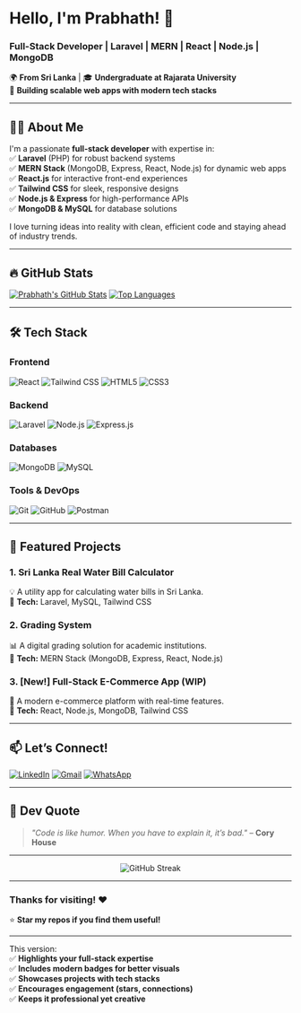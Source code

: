  # **Hello, I'm Prabhath! 👋**  
### **Full-Stack Developer | Laravel | MERN | React | Node.js | MongoDB**  

🌍 **From Sri Lanka** | 🎓 **Undergraduate at Rajarata University**  
🚀 **Building scalable web apps with modern tech stacks**  

---

## **👨‍💻 About Me**  
I'm a passionate **full-stack developer** with expertise in:  
✅ **Laravel** (PHP) for robust backend systems  
✅ **MERN Stack** (MongoDB, Express, React, Node.js) for dynamic web apps  
✅ **React.js** for interactive front-end experiences  
✅ **Tailwind CSS** for sleek, responsive designs  
✅ **Node.js & Express** for high-performance APIs  
✅ **MongoDB & MySQL** for database solutions  

I love turning ideas into reality with clean, efficient code and staying ahead of industry trends.  

---

## **🔥 GitHub Stats**  
[![Prabhath's GitHub Stats](https://github-readme-stats.vercel.app/api?username=mihirprabhath&show_icons=true&theme=radical&hide_border=true)](https://github.com/mihirprabhath)  [![Top Languages](https://github-readme-stats.vercel.app/api/top-langs/?username=mihirprabhath&layout=compact&theme=radical&hide_border=true)](https://github.com/mihirprabhath)  

---

## **🛠️ Tech Stack**  

### **Frontend**  
![React](https://img.shields.io/badge/React-61DAFB?style=for-the-badge&logo=react&logoColor=black)  ![Tailwind CSS](https://img.shields.io/badge/Tailwind_CSS-38B2AC?style=for-the-badge&logo=tailwind-css&logoColor=white)  ![HTML5](https://img.shields.io/badge/HTML5-E34F26?style=for-the-badge&logo=html5&logoColor=white)  ![CSS3](https://img.shields.io/badge/CSS3-1572B6?style=for-the-badge&logo=css3&logoColor=white)  

### **Backend**  
![Laravel](https://img.shields.io/badge/Laravel-FF2D20?style=for-the-badge&logo=laravel&logoColor=white)  ![Node.js](https://img.shields.io/badge/Node.js-339933?style=for-the-badge&logo=node.js&logoColor=white)  ![Express.js](https://img.shields.io/badge/Express.js-000000?style=for-the-badge&logo=express&logoColor=white)  

### **Databases**  
![MongoDB](https://img.shields.io/badge/MongoDB-47A248?style=for-the-badge&logo=mongodb&logoColor=white)  ![MySQL](https://img.shields.io/badge/MySQL-4479A1?style=for-the-badge&logo=mysql&logoColor=white)  

### **Tools & DevOps**  
![Git](https://img.shields.io/badge/Git-F05032?style=for-the-badge&logo=git&logoColor=white)  ![GitHub](https://img.shields.io/badge/GitHub-181717?style=for-the-badge&logo=github&logoColor=white)  ![Postman](https://img.shields.io/badge/Postman-FF6C37?style=for-the-badge&logo=postman&logoColor=white)  

---

## **🚀 Featured Projects**  

### **1. Sri Lanka Real Water Bill Calculator**  
💡 A utility app for calculating water bills in Sri Lanka.  
🔹 **Tech:** Laravel, MySQL, Tailwind CSS  

### **2. Grading System**  
📊 A digital grading solution for academic institutions.  
🔹 **Tech:** MERN Stack (MongoDB, Express, React, Node.js)  

### **3. [New!] Full-Stack E-Commerce App (WIP)**  
🛒 A modern e-commerce platform with real-time features.  
🔹 **Tech:** React, Node.js, MongoDB, Tailwind CSS  

---

## **📫 Let’s Connect!**  
[![LinkedIn](https://img.shields.io/badge/LinkedIn-0077B5?style=for-the-badge&logo=linkedin&logoColor=white)](https://www.linkedin.com/in/mihir-prabhath/)  [![Gmail](https://img.shields.io/badge/Gmail-D14836?style=for-the-badge&logo=gmail&logoColor=white)](mailto:mihirprabhath@gmail.com)  [![WhatsApp](https://img.shields.io/badge/WhatsApp-25D366?style=for-the-badge&logo=whatsapp&logoColor=white)](https://wa.me/94773592227)  

---

## **🎨 Dev Quote**  
> *"Code is like humor. When you have to explain it, it’s bad."* – **Cory House**  

---

<p align="center">  
  <img src="https://github-readme-streak-stats.herokuapp.com?user=mihirprabhath&theme=radical&hide_border=true" alt="GitHub Streak">  
</p>  

---

### **Thanks for visiting! ❤️**  
⭐ **Star my repos if you find them useful!**  

---  

This version:  
✅ **Highlights your full-stack expertise**  
✅ **Includes modern badges for better visuals**  
✅ **Showcases projects with tech stacks**  
✅ **Encourages engagement (stars, connections)**  
✅ **Keeps it professional yet creative**  
